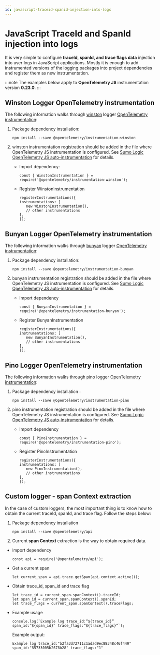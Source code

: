 ```yaml
---
id: javascript-traceid-spanid-injection-into-logs
---
```


# JavaScript TraceId and SpanId injection into logs

It is very simple to configure **traceId, spanId, and trace flags data** injection into user logs in JavaScript applications. Mostly it is enough to add instrumented versions of the logging packages into project dependencies and register them as new instrumentation.

:::note
The examples below apply to **OpenTelemetry JS** instrumentation version **0.23.0**.
:::

## Winston Logger OpenTelemetry instrumentation

The following information walks through [winston](https://www.npmjs.com/package/winston) logger [OpenTelemetry instrumentation](https://www.npmjs.com/package/@opentelemetry/instrumentation-winston):

1. Package dependency installation:  

   ```
   npm install --save @opentelemetry/instrumentation-winston
   ```

1. winston instrumentation registration should be added in the file where OpenTelemetry JS instrumentation is configured. See [Sumo Logic OpenTelemetry JS auto-instrumentation](JavaScript_TraceId_and_SpanId_injection_into_logs/...md) for details.

   * Import dependency:

      ```
      const { WinstonInstrumentation } = require('@opentelemetry/instrumentation-winston');
      ```

   * Register WinstonInstrumentation  

      ```
      registerInstrumentations({
      instrumentations: [
         new WinstonInstrumentation(),
         // other instrumentations
      ],
      });
      ```

## Bunyan Logger OpenTelemetry instrumentation

The following information walks through [bunyan](https://www.npmjs.com/package/bunyan) logger [OpenTelemetry instrumentation](https://www.npmjs.com/package/@opentelemetry/instrumentation-bunyan):

1. Package dependency installation:  

   ```
   npm install --save @opentelemetry/instrumentation-bunyan
   ```

1. bunyan instrumentation registration should be added in the file where OpenTelemetry JS instrumentation is configured. See [Sumo Logic OpenTelemetry JS auto-instrumentation](JavaScript_TraceId_and_SpanId_injection_into_logs/...md) for details.

   * Import dependency  

      ```
      const { BunyanInstrumentation } = require('@opentelemetry/instrumentation-bunyan');
      ```

   * Register BunyanInstrumentation  

      ```
      registerInstrumentations({
      instrumentations: [
         new BunyanInstrumentation(),
         // other instrumentations
      ],
      });
      ```

## Pino Logger OpenTelemetry instrumentation

The following information walks through [pino](https://www.npmjs.com/package/pino) logger [OpenTelemetry instrumentation](https://www.npmjs.com/package/@opentelemetry/instrumentation-pino):

1. Package dependency installation : 

   ```
   npm install --save @opentelemetry/instrumentation-pino
   ```

1. pino instrumentation registration should be added in the file where OpenTelemetry JS instrumentation is configured. See [Sumo Logic OpenTelemetry JS auto-instrumentation](JavaScript_TraceId_and_SpanId_injection_into_logs/...md) for details.

   * Import dependency  

      ```
      const { PinoInstrumentation } = require('@opentelemetry/instrumentation-pino');
      ```

   * Register PinoInstrumentation  

      ```
      registerInstrumentations({
      instrumentations: [
         new PinoInstrumentation(),
         // other instrumentations
      ],
      });
      ```

## Custom logger - span Context extraction

In the case of custom loggers, the most important thing is to know how to obtain the current traceId, spanId, and trace flag. Follow the steps below:

1. Package dependency installation  

   ```
   npm install --save @opentelemetry/api
   ```

1. Current **span Context** extraction is the way to obtain required data.

* Import dependency  

   ```
   const api = require('@opentelemetry/api');
   ````

* Get a current span  

   ```
   let current_span = api.trace.getSpan(api.context.active());
   ```

* Obtain trace_id, span_id and trace flag  

   ```
   let trace_id = current_span.spanContext().traceId;
   let span_id = current_span.spanContext().spanId;
   let trace_flags = current_span.spanContext().traceFlags;
   ```

* Example usage  

   ```
   console.log(`Example log trace_id:”${trace_id}” span_id:”${span_id}” trace_flags:”${trace_flags}”`);
   ```  
      
   Example output:  

   ```
   Example log trace_id:"b2fa3d72711c1adad9ec88348c46f449" span_id:"85733005b2678b28" trace_flags:"1"
   ```
